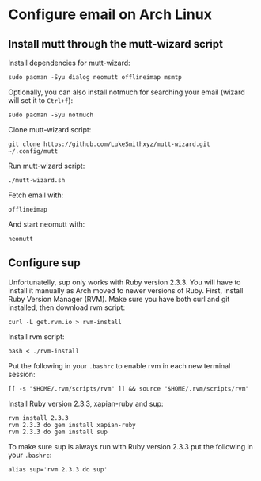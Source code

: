 # Configure email on Arch Linux

## Install mutt through the mutt-wizard script

Install dependencies for mutt-wizard:
```
sudo pacman -Syu dialog neomutt offlineimap msmtp
```

Optionally, you can also install notmuch for searching your email (wizard will set it to `Ctrl+f`):
```
sudo pacman -Syu notmuch
```

Clone mutt-wizard script:
```
git clone https://github.com/LukeSmithxyz/mutt-wizard.git ~/.config/mutt
```

Run mutt-wizard script:
```
./mutt-wizard.sh
```

Fetch email with:
```
offlineimap
```

And start neomutt with:
```
neomutt
```

## Configure sup

Unfortunatelly, sup only works with Ruby version 2.3.3. You will have to install it manually as Arch moved to newer versions of Ruby. First, install Ruby Version Manager (RVM). Make sure you have both curl and git installed, then download rvm script:
```
curl -L get.rvm.io > rvm-install
```

Install rvm script:
```
bash < ./rvm-install
```

Put the following in your `.bashrc` to enable rvm in each new terminal session:
```
[[ -s "$HOME/.rvm/scripts/rvm" ]] && source "$HOME/.rvm/scripts/rvm"
```

Install Ruby version 2.3.3, xapian-ruby and sup:
```
rvm install 2.3.3
rvm 2.3.3 do gem install xapian-ruby
rvm 2.3.3 do gem install sup
```

To make sure sup is always run with Ruby version 2.3.3 put the following in your `.bashrc`:
```
alias sup='rvm 2.3.3 do sup'
```


